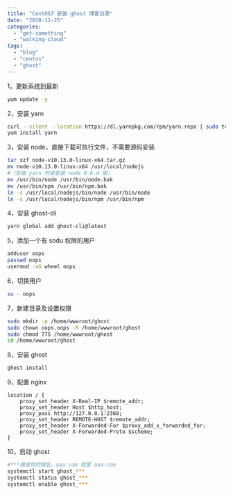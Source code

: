 ```yaml
---
title: "CentOS7 安装 ghost 博客记录"
date: "2018-11-25"
categories: 
  - "get-something"
  - "walking-cloud"
tags: 
  - "blog"
  - "centos"
  - "ghost"
---
```


1，更新系统到最新

```bash
yum update -y
```

2，安装 yarn

```bash
curl --silent --location https://dl.yarnpkg.com/rpm/yarn.repo | sudo tee /etc/yum.repos.d/yarn.repo
yum install yarn
```

3，安装 node，直接下载可执行文件，不需要源码安装

```bash
tar xzf node-v10.13.0-linux-x64.tar.gz
mv node-v10.13.0-linux-x64 /usr/local/nodejs
#（安装 yarn 时会安装 node 0.6.4 版）
mv /usr/bin/node /usr/bin/node.bak
mv /usr/bin/npm /usr/bin/npm.bak
ln -s /usr/local/nodejs/bin/node /usr/bin/node
ln -s /usr/local/nodejs/bin/npm /usr/bin/npm
```

4，安装 ghost-cli

```bash
yarn global add ghost-cli@latest
```

5，添加一个有 sodu 权限的用户

```bash
adduser oops
passwd oops
usermod -aG wheel oops
```

6，切换用户

```bash
su - oops
```

7，新建目录及设置权限

```bash
sudo mkdir -p /home/wwwroot/ghost
sudo chown oops.oops -R /home/wwwroot/ghost
sudo chmod 775 /home/wwwroot/ghost
cd /home/wwwroot/ghost
```

8，安装 ghost

```bash
ghost install
```

9，配置 nginx

```
location / {
    proxy_set_header X-Real-IP $remote_addr;
    proxy_set_header Host $http_host;
    proxy_pass http://127.0.0.1:2368;
    proxy_set_header REMOTE-HOST $remote_addr;
    proxy_set_header X-Forwarded-For $proxy_add_x_forwarded_for;
    proxy_set_header X-Forwarded-Proto $scheme;
}
```

10，启动 ghost

```bash
#***换成你的域名，aaa.com 就是 aaa-com
systemctl start ghost_***
systemctl status ghost_***
systemctl enable ghost_***
```
